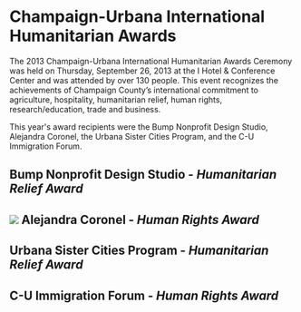 Champaign-Urbana International Humanitarian Awards
==================================================
The 2013 Champaign-Urbana International Humanitarian Awards Ceremony was held on Thursday, September 26, 2013 at the I Hotel & Conference Center and was attended by over 130 people. This event recognizes the achievements of Champaign County’s international commitment to agriculture, hospitality, humanitarian relief, human rights, research/education, trade and business.

This year's award recipients were the Bump Nonprofit Design Studio, Alejandra Coronel, the Urbana Sister Cities Program, and the C-U Immigration Forum.

Bump Nonprofit Design Studio - *Humanitarian Relief Award*
-------------------------------------------------------
![](//Bump%20Nonprofit%20Design%20Studio%20-%20Humanitarian%20Relief%20Award.jpg)
Alejandra Coronel - *Human Rights Award*
-------------------------------------

Urbana Sister Cities Program - *Humanitarian Relief Award*
-------------------------------------------------------

C-U Immigration Forum - *Human Rights Award*
-----------------------------------------
